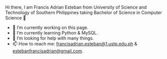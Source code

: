 Hi there, I am Francis Adrian Esteban from University of Science and Technology of Southern Philippines taking Bachelor of Science in Computer Science 👋

- 🔭 I’m currently working on this page.
- 🌱 I’m currently learning Python & MySQL.
- 🤔 I’m looking for help with many things.
- 📫 How to reach me: francisadrian.esteban@1.ustp.edu.ph & estebanfrancisadrian@gmail.com.
